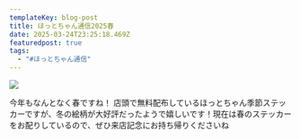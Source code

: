 ```yaml
---
templateKey: blog-post
title: ほっとちゃん通信2025春
date: 2025-03-24T23:25:18.469Z
featuredpost: true
tags:
  - "#ほっとちゃん通信"
---
```

![](/img/158b76ce390fe7f2b3a5b5217463cd2c4ba3a72e.jpg)

今年もなんとなく春ですね！ 店頭で無料配布しているほっとちゃん季節ステッカーですが、冬の絵柄が大好評だったようで嬉しいです！現在は春のステッカーをお配りしているので、ぜひ来店記念にお持ち帰りくださいね